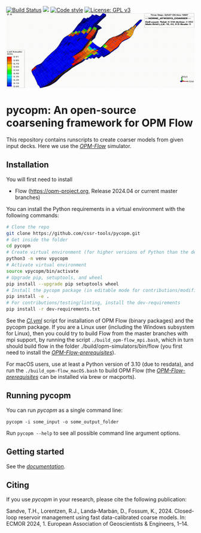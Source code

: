 [![Build Status](https://github.com/cssr-tools/pycopm/actions/workflows/CI.yml/badge.svg)](https://github.com/cssr-tools/pycopm/actions/workflows/CI.yml)
<a href="https://www.python.org/"><img src="https://img.shields.io/badge/python-3.8%20|%203.9%20|%203.10%20|%203.11%20|%203.12-blue.svg"></a>
[![Code style](https://img.shields.io/badge/code%20style-black-000000.svg)](https://github.com/ambv/black)
[![License: GPL v3](https://img.shields.io/badge/License-GPLv3-blue.svg)](https://www.gnu.org/licenses/gpl-3.0)
<img src="docs/text/figs/pycopm.gif" width="900" height="200">

# pycopm: An open-source coarsening framework for OPM Flow

This repository contains runscripts to create coarser models from given input decks. 
Here we use the [_OPM-Flow_](https://opm-project.org/?page_id=19) simulator.

## Installation
You will first need to install
* Flow (https://opm-project.org, Release 2024.04 or current master branches)

You can install the Python requirements in a virtual environment with the following commands:

```bash
# Clone the repo
git clone https://github.com/cssr-tools/pycopm.git
# Get inside the folder
cd pycopm
# Create virtual environment (for higher versions of Python than the default one, e.g., python3.12 -m venv vpycopm)
python3 -m venv vpycopm
# Activate virtual environment
source vpycopm/bin/activate
# Upgrade pip, setuptools, and wheel
pip install --upgrade pip setuptools wheel
# Install the pycopm package (in editable mode for contributions/modifications; otherwise, pip install .)
pip install -e .
# For contributions/testing/linting, install the dev-requirements
pip install -r dev-requirements.txt
``` 

See the [_CI.yml_](https://github.com/OPM/pycopm/blob/main/.github/workflows/CI.yml) script  for installation of OPM Flow (binary packages) and the pycopm package. If you are a Linux user (including the Windows subsystem for Linux), then you could try to build Flow from the master branches with mpi support, by running the script `./build_opm-flow_mpi.bash`, which in turn should build flow in the folder ./build/opm-simulators/bin/flow (you first need to install the [_OPM-Flow-prerequisites_](https://opm-project.org/?page_id=239)). 

For macOS users, use at least a Python version of 3.10 (due to resdata), and run the `./build_opm-flow_macOS.bash` to build OPM Flow (the [_OPM-Flow-prerequisites_](https://opm-project.org/?page_id=239) can be installed via brew or macports).

## Running pycopm
You can run _pycopm_ as a single command line:
```
pycopm -i some_input -o some_output_folder
```
Run `pycopm --help` to see all possible command line argument options.

## Getting started
See the [_documentation_](https://cssr-tools.github.io/pycopm/introduction.html).

## Citing
If you use _pycopm_ in your research, please cite the following publication:

Sandve, T.H., Lorentzen, R.J., Landa-Marbán, D., Fossum, K., 2024. Closed-loop reservoir management using fast data-calibrated coarse models. In: ECMOR 2024, 1. European Association of Geoscientists & Engineers, 1–14.